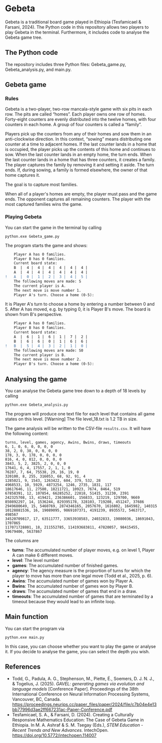 # Gebeta
Gebeta is a traditional board game played in Ethiopia (Tesfamicael & Farsani, 2024). The Python code in this repository allows two players to play Gebeta in the terminal. Furthermore, it includes code to analyse the Gebeta game tree.

## The Python code
The repository includes three Python files: Gebeta_game.py, Gebeta_analysis.py, and main.py.

## Gebeta game
### Rules
Gebeta is a two-player, two-row mancala-style game with six pits in each row. The pits are called “homes”. Each player owns one row of homes. Forty-eight counters are evenly distributed into the twelve homes, with four counters in each home. A group of four counters is called a “family”.

Players pick up the counters from any of their homes and sow them in an anti-clockwise direction. In this context, “sowing” means distributing one counter at a time to adjacent homes. If the last counter lands in a home that is occupied, the player picks up the contents of this home and continues to sow. When the last counter lands in an empty home, the turn ends. When the last counter lands in a home that has three counters, it creates a family. The player captures the family by removing it and setting it aside. The turn ends. If, during sowing, a family is formed elsewhere, the owner of that home captures it.

The goal is to capture most families.

When all of a player's homes are empty, the player must pass and the game ends. The opponent captures all remaining counters. The player with the most captured families wins the game.

### Playing Gebeta
You can start the game in the terminal by calling
```
python.exe Gebeta_game.py
```
The program starts the game and shows:
```diff
    Player A has 0 families.  
    Player B has 0 families.  
    Current board state:  
    B  |  4 |  4 |  4 |  4 |  4 |  4 |  
    A  |  4 |  4 |  4 |  4 |  4 |  4 |  
!   A  |  0 |  1 |  2 |  3 |  4 |  5 |  
    The following moves are made: S  
    The current player is A.  
    The next move is move number 1.  
    Player A's turn. Choose a home (0-5):  
```
It is Player A's turn to choose a home by entering a number between 0 and 5. After A has moved, e.g. by typing 0<ENTER>, it is Player B's move. The board is shown from B's perspective.
```diff
    Player A has 0 families.  
    Player B has 0 families.  
    Current board state:  
    A  |  6 |  1 |  6 |  1 |  7 |  2 |  
    B  |  6 |  6 |  0 |  1 |  6 |  6 |  
!   B  |  5 |  4 |  3 |  2 |  1 |  0 |  
    The following moves are made: S0  
    The current player is B.  
    The next move is move number 2.  
    Player B's turn. Choose a home (0-5):  
```
## Analysing the game
You can analyse the Gebeta game tree down to a depth of 18 levels by calling
```
python.exe Gebeta_analysis.py
```
The program will produce one text file for each level that contains all game states on this level.
[!Warning]
The file level_18.txt is 1.2 TB in size.

The game analysis will be written to the CSV-file `results.csv`. It will have the following content:
```
turns, level, games, agency, Awins, Bwins, draws, timeouts
6, 1, 0, 6, 0, 0, 0, 0
38, 2, 0, 38, 0, 0, 0, 0
178, 3, 0, 178, 0, 0, 0, 0
816, 4, 0, 812, 0, 0, 0, 0
3843, 5, 2, 3825, 2, 0, 0, 0
17641, 6, 4, 17557, 2, 1, 1, 0
76287, 7, 64, 75538, 29, 16, 19, 0
320100, 8, 255, 316053, 68, 92, 91, 4
1285021, 9, 1543, 1263422, 604, 379, 532, 28
4968533, 10, 5929, 4873254, 1246, 2735, 1831, 117
18617646, 11, 27580, 18211721, 10923, 7674, 8464, 519
67858391, 12, 107854, 66285252, 22818, 51415, 31230, 2391
242325708, 13, 419421, 236386601, 156833, 123219, 129700, 9669
850892297, 14, 1536244, 829395178, 328103, 719208, 451247, 37686
2949680649, 15, 5460769, 2874346165, 2057670, 1616802, 1645982, 140315
10128881536, 16, 19089095, 9869107371, 4191239, 8935572, 5463717, 498567
34520709817, 17, 63511777, 33653938583, 24032833, 19080036, 18691043, 1707865
117071728801, 18, 211552785, 114193683811, 47820057, 98415455, 59679406, 5637867
```
The columns are
- **turns**: The accumulated number of player moves, e.g. on level 1, Player A can make 6 different moves.
- **level**: The level number
- **games**: The accumulated number of finished games.
- **agency**: The agency measure is the proportion of turns for which the player to move has more than one legal move (Todd et al., 2025, p. 6).
- **Awins**: The accumulated number of games won by Player A.
- **Bwins**: The accumulated number of games won by Player B.
- **draws**: The accumulated number of games that end in a draw.
- **timeouts**: The accumulated number of games that are terminated by a timeout because they would lead to an infinite loop.

## Main function
You can start the program via
```
python.exe main.py
```
In this case, you can choose whether you want to play the game or analyse it. If you decide to analyse the game, you can select the depth you wish.

## References
- Todd, G., Padula, A. G., Stephenson, M., Piette, É., Soemers, D. J. N. J., & Togelius, J. (2025). *GAVEL: generating games via evolution and language models* [Conference Paper]. Proceedings of the 38th International Conference on Neural Information Processing Systems, Vancouver, BC, Canada. https://proceedings.neurips.cc/paper_files/paper/2024/file/c7b04e4e13bb77996d3ae2ff667231ac-Paper-Conference.pdf
- Tesfamicael, S. A., & Farsani, D. (2024). Creating a Culturally Responsive Mathematics Education: The Case of Gebeta Game in Ethiopia. In M. A. Ashraf & S. M. Tsegay (Eds.), *STEM Education - Recent Trends and New Advances.* IntechOpen. https://doi.org/10.5772/intechopen.114007

